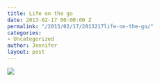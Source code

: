 ```yaml
---
title: Life on the go
date: 2013-02-17 00:00:00 Z
permalink: "/2013/02/17/2013217life-on-the-go/"
categories:
- Uncategorized
author: Jennifer
layout: post
---
```


![](http://static1.squarespace.com/static/50db6bb3e4b015296cd43789/50dfa5b1e4b0dc6320e0b5ea/51214bb8e4b03a5603c65d3c/1363551051996/iphone-20130217162859-0.jpg)
